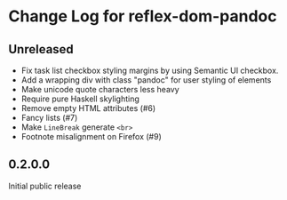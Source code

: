 # Change Log for reflex-dom-pandoc

## Unreleased 

- Fix task list checkbox styling margins by using Semantic UI checkbox.
- Add a wrapping div with class "pandoc" for user styling of elements
- Make unicode quote characters less heavy
- Require pure Haskell skylighting
- Remove empty HTML attributes (#6)
- Fancy lists (#7)
- Make `LineBreak` generate `<br>`
- Footnote misalignment on Firefox (#9)

## 0.2.0.0

Initial public release

